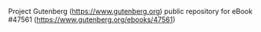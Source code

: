 Project Gutenberg (https://www.gutenberg.org) public repository for eBook #47561 (https://www.gutenberg.org/ebooks/47561)
